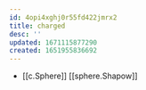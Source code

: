 ```yaml
---
id: 4opi4xghj0r55fd422jmrx2
title: charged
desc: ''
updated: 1671115877290
created: 1651955836692
---
```



- [[c.Sphere]] [[sphere.Shapow]]

